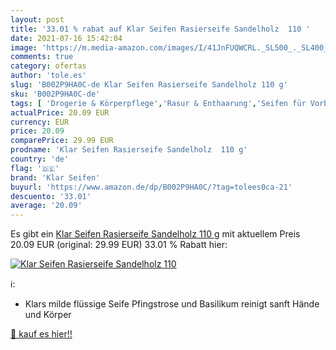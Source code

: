 ```yaml
---
layout: post
title: '33.01 % rabat auf Klar Seifen Rasierseife Sandelholz  110 '
date: 2021-07-16 15:42:04
image: 'https://m.media-amazon.com/images/I/41JnFUQWCRL._SL500_._SL400_.jpg'
comments: true
category: ofertas
author: 'tole.es'
slug: 'B002P9HA0C-de Klar Seifen Rasierseife Sandelholz 110 g'
sku: 'B002P9HA0C-de'
tags: [ 'Drogerie & Körperpflege','Rasur & Enthaarung','Seifen für Vorbehandlungen','Vorbehandlungen','klar seifen', ]
actualPrice: 20.09 EUR
currency: EUR
price: 20.09
comparePrice: 29.99 EUR
prodname: 'Klar Seifen Rasierseife Sandelholz  110 g'
country: 'de'
flag: '🇩🇪'
brand: 'Klar Seifen'
buyurl: 'https://www.amazon.de/dp/B002P9HA0C/?tag=tolees0ca-21'
descuento: '33.01'
average: '20.09'
---
```


Es gibt ein [Klar Seifen Rasierseife Sandelholz  110 g](https://www.amazon.de/dp/B002P9HA0C/?tag=tolees0ca-21) mit aktuellem Preis 20.09 EUR (original: 29.99 EUR) 33.01 % Rabatt hier:

[![Klar Seifen Rasierseife Sandelholz  110 ](https://m.media-amazon.com/images/I/41JnFUQWCRL._SL500_._SL400_.jpg)](https://www.amazon.de/dp/B002P9HA0C/?tag=tolees0ca-21)

ℹ️:

- Klars milde flüssige Seife Pfingstrose und Basilikum reinigt sanft Hände und Körper

[🛒 kauf es hier!!](https://www.amazon.de/dp/B002P9HA0C/?tag=tolees0ca-21)
